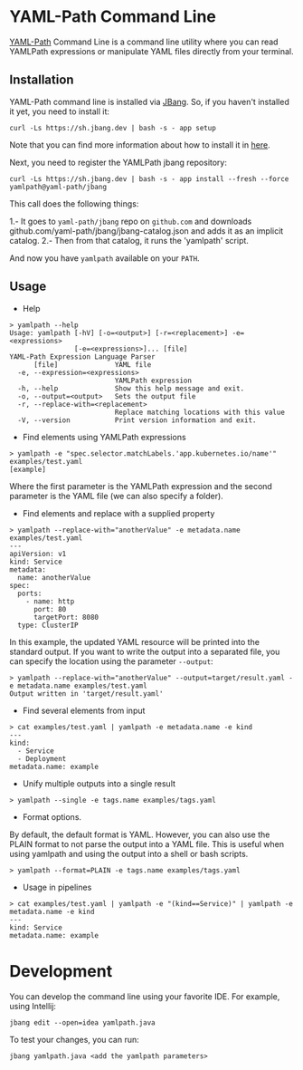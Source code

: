 # YAML-Path Command Line

[YAML-Path](https://github.com/yaml-path/YamlPath) Command Line is a command line utility where you can read YAMLPath expressions or manipulate YAML files directly from your terminal.

## Installation

YAML-Path command line is installed via [JBang](https://www.jbang.dev/). So, if you haven't installed it yet, you need to install it:

```
curl -Ls https://sh.jbang.dev | bash -s - app setup
```

Note that you can find more information about how to install it in [here](https://www.jbang.dev/documentation/guide/latest/installation.html#using-jbang).

Next, you need to register the YAMLPath jbang repository:

```
curl -Ls https://sh.jbang.dev | bash -s - app install --fresh --force yamlpath@yaml-path/jbang
```

This call does the following things:

1.- It goes to `yaml-path/jbang` repo on `github.com` and downloads github.com/yaml-path/jbang/jbang-catalog.json and adds it as an implicit catalog.
2.- Then from that catalog, it runs the 'yamlpath' script.

And now you have `yamlpath` available on your `PATH`.

## Usage

- Help

```
> yamlpath --help
Usage: yamlpath [-hV] [-o=<output>] [-r=<replacement>] -e=<expressions>
                [-e=<expressions>]... [file]
YAML-Path Expression Language Parser
      [file]              YAML file
  -e, --expression=<expressions>
                          YAMLPath expression
  -h, --help              Show this help message and exit.
  -o, --output=<output>   Sets the output file
  -r, --replace-with=<replacement>
                          Replace matching locations with this value
  -V, --version           Print version information and exit.
```

- Find elements using YAMLPath expressions

```
> yamlpath -e "spec.selector.matchLabels.'app.kubernetes.io/name'" examples/test.yaml 
[example]
```

Where the first parameter is the YAMLPath expression and the second parameter is the YAML file (we can also specify a folder).

- Find elements and replace with a supplied property

```
> yamlpath --replace-with="anotherValue" -e metadata.name examples/test.yaml 
---
apiVersion: v1
kind: Service
metadata:
  name: anotherValue
spec:
  ports:
    - name: http
      port: 80
      targetPort: 8080
  type: ClusterIP
```

In this example, the updated YAML resource will be printed into the standard output. If you want to write the output into a separated file, you can specify the location using the parameter `--output`:

```
> yamlpath --replace-with="anotherValue" --output=target/result.yaml -e metadata.name examples/test.yaml 
Output written in 'target/result.yaml'
```

- Find several elements from input

```
> cat examples/test.yaml | yamlpath -e metadata.name -e kind
---
kind:
  - Service
  - Deployment
metadata.name: example
```

- Unify multiple outputs into a single result

```
> yamlpath --single -e tags.name examples/tags.yaml 
```

- Format options.

By default, the default format is YAML. However, you can also use the PLAIN format to not parse the output into a YAML file. This is useful when using yamlpath and using the output into a shell or bash scripts.

```
> yamlpath --format=PLAIN -e tags.name examples/tags.yaml 
```

- Usage in pipelines

```
> cat examples/test.yaml | yamlpath -e "(kind==Service)" | yamlpath -e metadata.name -e kind
---
kind: Service
metadata.name: example
```

# Development

You can develop the command line using your favorite IDE. For example, using Intellij:

```
jbang edit --open=idea yamlpath.java
```

To test your changes, you can run:

```
jbang yamlpath.java <add the yamlpath parameters>
```